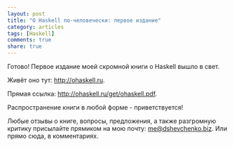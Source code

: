 ```yaml
---
layout: post
title: "О Haskell по-человечески: первое издание"
category: articles
tags: [Haskell]
comments: true
share: true
---
```

Готово! Первое издание моей скромной книги о Haskell вышло в свет.

Живёт оно тут: http://ohaskell.ru.

Прямая ссылка: http://ohaskell.ru/get/ohaskell.pdf.

Распространение книги в любой форме - приветствуется!

Любые отзывы о книге, вопросы, предложения, а также разгромную критику присылайте прямиком на мою почту: me@dshevchenko.biz. Или прямо сюда, в комментариях. 
